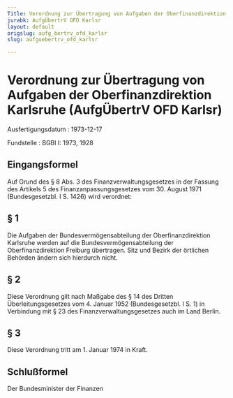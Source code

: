 ```yaml
---
Title: Verordnung zur Übertragung von Aufgaben der Oberfinanzdirektion Karlsruhe
jurabk: AufgÜbertrV OFD Karlsr
layout: default
origslug: aufg_bertrv_ofd_karlsr
slug: aufguebertrv_ofd_karlsr

---
```


# Verordnung zur Übertragung von Aufgaben der Oberfinanzdirektion Karlsruhe (AufgÜbertrV OFD Karlsr)

Ausfertigungsdatum
:   1973-12-17

Fundstelle
:   BGBl I: 1973, 1928

## Eingangsformel

Auf Grund des § 8 Abs. 3 des Finanzverwaltungsgesetzes in der Fassung
des Artikels 5 des Finanzanpassungsgesetzes vom 30. August 1971
(Bundesgesetzbl. I S. 1426) wird verordnet:

## § 1

Die Aufgaben der Bundesvermögensabteilung der Oberfinanzdirektion
Karlsruhe werden auf die Bundesvermögensabteilung der
Oberfinanzdirektion Freiburg übertragen. Sitz und Bezirk der örtlichen
Behörden ändern sich hierdurch nicht.

## § 2

Diese Verordnung gilt nach Maßgabe des § 14 des Dritten
Überleitungsgesetzes vom 4. Januar 1952 (Bundesgesetzbl. I S. 1) in
Verbindung mit § 23 des Finanzverwaltungsgesetzes auch im Land Berlin.

## § 3

Diese Verordnung tritt am 1. Januar 1974 in Kraft.

## Schlußformel

Der Bundesminister der Finanzen

